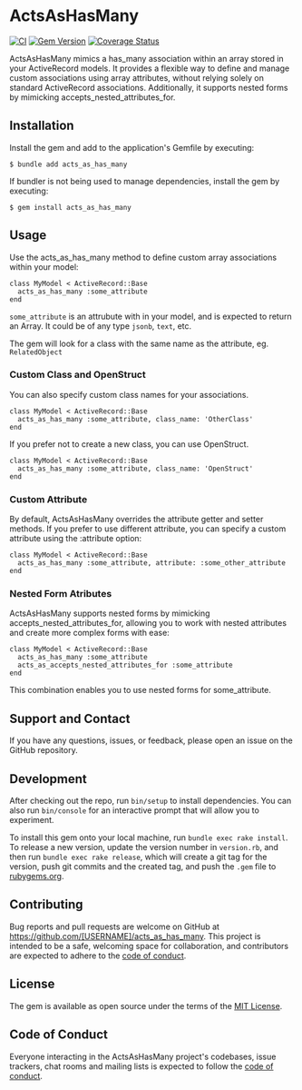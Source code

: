 # ActsAsHasMany

[![CI](https://github.com/pralish/acts_as_has_many/workflows/Ruby/badge.svg)](https://github.com/Pralish/acts_as_has_many/actions)
[![Gem Version](https://badge.fury.io/rb/acts_as_has_many.svg)](https://badge.fury.io/rb/acts_as_has_many)
[![Coverage Status](https://coveralls.io/repos/github/Pralish/acts_as_has_many/badge.svg)](https://coveralls.io/github/Pralish/acts_as_has_many)

 ActsAsHasMany mimics a has_many association within an array stored in your ActiveRecord models. It provides a flexible way to define and manage custom associations using array attributes, without relying solely on standard ActiveRecord associations.  Additionally, it supports nested forms by mimicking accepts_nested_attributes_for.

## Installation

Install the gem and add to the application's Gemfile by executing:

    $ bundle add acts_as_has_many

If bundler is not being used to manage dependencies, install the gem by executing:

    $ gem install acts_as_has_many

## Usage

Use the acts_as_has_many method to define custom array associations within your model:

```
class MyModel < ActiveRecord::Base
  acts_as_has_many :some_attribute
end
```

`some_attribute` is an attrubute with in your model, and is expected to return an Array. It could be of any type `jsonb`, `text`, etc.

The gem will look for a class with the same name as the attribute, eg. `RelatedObject` 

### Custom Class and OpenStruct

You can also specify custom class names for your associations.

```
class MyModel < ActiveRecord::Base
  acts_as_has_many :some_attribute, class_name: 'OtherClass'
end
```

If you prefer not to create a new class, you can use OpenStruct.

```
class MyModel < ActiveRecord::Base
  acts_as_has_many :some_attribute, class_name: 'OpenStruct'
end
```

### Custom Attribute

By default, ActsAsHasMany overrides the attribute getter and setter methods. If you prefer to use different attribute, you can specify a custom attribute using the :attribute option:

```
class MyModel < ActiveRecord::Base
  acts_as_has_many :some_attribute, attribute: :some_other_attribute
end
```

### Nested Form Atributes

ActsAsHasMany supports nested forms by mimicking accepts_nested_attributes_for, allowing you to work with nested attributes and create more complex forms with ease:

```
class MyModel < ActiveRecord::Base
  acts_as_has_many :some_attribute
  acts_as_accepts_nested_attributes_for :some_attribute
end
```

This combination enables you to use nested forms for some_attribute.

## Support and Contact

If you have any questions, issues, or feedback, please open an issue on the GitHub repository.

## Development

After checking out the repo, run `bin/setup` to install dependencies. You can also run `bin/console` for an interactive prompt that will allow you to experiment.

To install this gem onto your local machine, run `bundle exec rake install`. To release a new version, update the version number in `version.rb`, and then run `bundle exec rake release`, which will create a git tag for the version, push git commits and the created tag, and push the `.gem` file to [rubygems.org](https://rubygems.org).

## Contributing

Bug reports and pull requests are welcome on GitHub at https://github.com/[USERNAME]/acts_as_has_many. This project is intended to be a safe, welcoming space for collaboration, and contributors are expected to adhere to the [code of conduct](https://github.com/[USERNAME]/acts_as_has_many/blob/main/CODE_OF_CONDUCT.md).

## License

The gem is available as open source under the terms of the [MIT License](https://opensource.org/licenses/MIT).

## Code of Conduct

Everyone interacting in the ActsAsHasMany project's codebases, issue trackers, chat rooms and mailing lists is expected to follow the [code of conduct](https://github.com/[USERNAME]/acts_as_has_many/blob/main/CODE_OF_CONDUCT.md).

